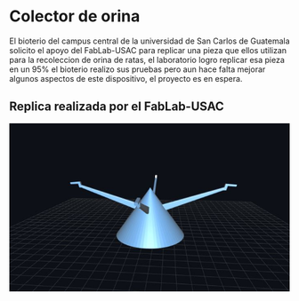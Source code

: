 # Colector de orina
El bioterio del campus central de la universidad de San Carlos de Guatemala solicito el apoyo del FabLab-USAC para replicar una pieza que ellos utilizan para la recoleccion de orina de ratas, el laboratorio logro replicar esa pieza en un 95% el bioterio realizo sus pruebas pero
aun hace falta mejorar algunos aspectos de este dispositivo, el proyecto es en espera.

## Replica realizada por el FabLab-USAC
<img src="Foto.JPG"/> 
